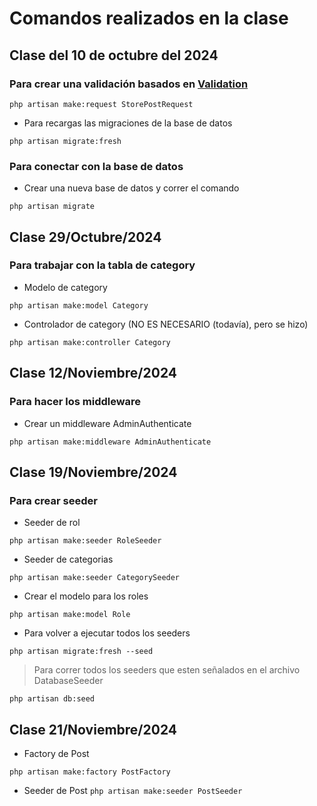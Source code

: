 # Comandos realizados en la clase
## Clase del 10 de octubre del 2024
### Para crear una validación basados en [Validation](https://laravel.com/docs/11.x/validation#rule-in)

``` php artisan make:request StorePostRequest ```

- Para recargas las migraciones de la base de datos
  
```php artisan migrate:fresh```

### Para conectar con la base de datos
 - Crear una nueva base de datos y correr el comando

 ```php artisan migrate```

 ## Clase 29/Octubre/2024
 ### Para trabajar con la tabla de category
 - Modelo de category

 ```php artisan make:model Category```

 - Controlador de category (NO ES NECESARIO (todavía), pero se hizo)

```php artisan make:controller Category```

## Clase 12/Noviembre/2024
### Para hacer los middleware
- Crear un middleware AdminAuthenticate

``php artisan make:middleware AdminAuthenticate``


## Clase 19/Noviembre/2024
### Para crear seeder
- Seeder de rol

``php artisan make:seeder RoleSeeder``

- Seeder de categorias

``php artisan make:seeder CategorySeeder``

- Crear el modelo para los roles

``php artisan make:model Role``

- Para volver a ejecutar todos los seeders

``php artisan migrate:fresh --seed``

>Para correr todos los seeders que esten señalados en el archivo DatabaseSeeder

``php artisan db:seed``

## Clase 21/Noviembre/2024
* Factory de Post

``php artisan make:factory PostFactory``

* Seeder de Post
``php artisan make:seeder PostSeeder``
